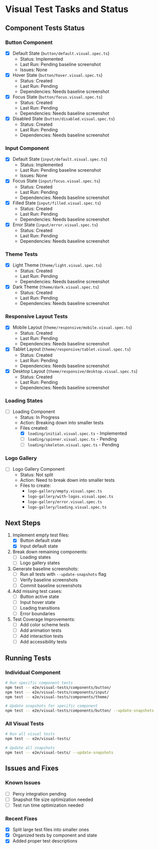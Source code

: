 # Visual Test Tasks and Status

## Component Tests Status

### Button Component
- [x] Default State (`button/default.visual.spec.ts`)
  - Status: Implemented
  - Last Run: Pending baseline screenshot
  - Issues: None
- [x] Hover State (`button/hover.visual.spec.ts`)
  - Status: Created
  - Last Run: Pending
  - Dependencies: Needs baseline screenshot
- [x] Focus State (`button/focus.visual.spec.ts`)
  - Status: Created
  - Last Run: Pending
  - Dependencies: Needs baseline screenshot
- [x] Disabled State (`button/disabled.visual.spec.ts`)
  - Status: Created
  - Last Run: Pending
  - Dependencies: Needs baseline screenshot

### Input Component
- [x] Default State (`input/default.visual.spec.ts`)
  - Status: Implemented
  - Last Run: Pending baseline screenshot
  - Issues: None
- [x] Focus State (`input/focus.visual.spec.ts`)
  - Status: Created
  - Last Run: Pending
  - Dependencies: Needs baseline screenshot
- [x] Filled State (`input/filled.visual.spec.ts`)
  - Status: Created
  - Last Run: Pending
  - Dependencies: Needs baseline screenshot
- [x] Error State (`input/error.visual.spec.ts`)
  - Status: Created
  - Last Run: Pending
  - Dependencies: Needs baseline screenshot

### Theme Tests
- [x] Light Theme (`theme/light.visual.spec.ts`)
  - Status: Created
  - Last Run: Pending
  - Dependencies: Needs baseline screenshot
- [x] Dark Theme (`theme/dark.visual.spec.ts`)
  - Status: Created
  - Last Run: Pending
  - Dependencies: Needs baseline screenshot

### Responsive Layout Tests
- [x] Mobile Layout (`theme/responsive/mobile.visual.spec.ts`)
  - Status: Created
  - Last Run: Pending
  - Dependencies: Needs baseline screenshot
- [x] Tablet Layout (`theme/responsive/tablet.visual.spec.ts`)
  - Status: Created
  - Last Run: Pending
  - Dependencies: Needs baseline screenshot
- [x] Desktop Layout (`theme/responsive/desktop.visual.spec.ts`)
  - Status: Created
  - Last Run: Pending
  - Dependencies: Needs baseline screenshot

### Loading States
- [ ] Loading Component
  - Status: In Progress
  - Action: Breaking down into smaller tests
  - Files created:
    - [x] `loading/initial.visual.spec.ts` - Implemented
    - [ ] `loading/spinner.visual.spec.ts` - Pending
    - [ ] `loading/skeleton.visual.spec.ts` - Pending

### Logo Gallery
- [ ] Logo Gallery Component
  - Status: Not split
  - Action: Need to break down into smaller tests
  - Files to create:
    - `logo-gallery/empty.visual.spec.ts`
    - `logo-gallery/with-logos.visual.spec.ts`
    - `logo-gallery/error.visual.spec.ts`
    - `logo-gallery/loading.visual.spec.ts`

## Next Steps

1. Implement empty test files:
   - [x] Button default state
   - [x] Input default state

2. Break down remaining components:
   - [ ] Loading states
   - [ ] Logo gallery states

3. Generate baseline screenshots:
   - [ ] Run all tests with `--update-snapshots` flag
   - [ ] Verify baseline screenshots
   - [ ] Commit baseline screenshots

4. Add missing test cases:
   - [ ] Button active state
   - [ ] Input hover state
   - [ ] Loading transitions
   - [ ] Error boundaries

5. Test Coverage Improvements:
   - [ ] Add color scheme tests
   - [ ] Add animation tests
   - [ ] Add interaction tests
   - [ ] Add accessibility tests

## Running Tests

### Individual Component
```bash
# Run specific component tests
npm test -- e2e/visual-tests/components/button/
npm test -- e2e/visual-tests/components/input/
npm test -- e2e/visual-tests/components/theme/

# Update snapshots for specific component
npm test -- e2e/visual-tests/components/button/ --update-snapshots
```

### All Visual Tests
```bash
# Run all visual tests
npm test -- e2e/visual-tests/

# Update all snapshots
npm test -- e2e/visual-tests/ --update-snapshots
```

## Issues and Fixes

### Known Issues
- [ ] Percy integration pending
- [ ] Snapshot file size optimization needed
- [ ] Test run time optimization needed

### Recent Fixes
- [x] Split large test files into smaller ones
- [x] Organized tests by component and state
- [x] Added proper test descriptions 